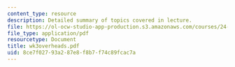 ```yaml
---
content_type: resource
description: Detailed summary of topics covered in lecture.
file: https://ol-ocw-studio-app-production.s3.amazonaws.com/courses/24-964-topics-in-phonology-fall-2004/8ce7f02793a287e8f8b7f74c89fcac7a_wk3overheads.pdf
file_type: application/pdf
resourcetype: Document
title: wk3overheads.pdf
uid: 8ce7f027-93a2-87e8-f8b7-f74c89fcac7a
---
```

